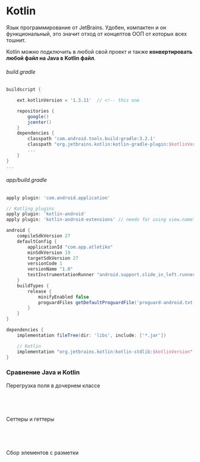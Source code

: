 # Kotlin 

Язык программирование от JetBrains. Удобен, компактен и он функциональный, это значит отход от концептов ООП от которых всех тошнит.
                   
Kotlin можно подключить в любой свой проект и также **конвертировать любой файл на Java в Kotlin файл**.

###### build.gradle
```gradle
buildscript {

    ext.kotlinVersion = '1.3.11'  // <!-- this one 

    repositories {
        google()
        jcenter()
    }
    dependencies {
        classpath 'com.android.tools.build:gradle:3.2.1'
        classpath "org.jetbrains.kotlin:kotlin-gradle-plugin:$kotlinVersion" // <!-- this one 
        ...                
    }
}
...
```

###### app/build.gradle
```gradle
apply plugin: 'com.android.application'

// Kotling plugins
apply plugin: 'kotlin-android'   
apply plugin: 'kotlin-android-extensions' // needs for using view.nameTv = ...,  instead of findViewByid(...)

android {
    compileSdkVersion 27
    defaultConfig {
        applicationId "com.app.atletiko"
        minSdkVersion 19
        targetSdkVersion 27
        versionCode 1
        versionName "1.0"
        testInstrumentationRunner "android.support.slide_in_left.runner.AndroidJUnitRunner"
    }
    buildTypes {
        release {
            minifyEnabled false
            proguardFiles getDefaultProguardFile('proguard-android.txt'), 'proguard-rules.pro'
        }
    }
}

dependencies {
    implementation fileTree(dir: 'libs', include: ['*.jar'])

    // Kotlin 
    implementation "org.jetbrains.kotlin:kotlin-stdlib:$kotlinVersion"
}
```

### Сравнение Java и Kotlin

Перегрузка поля в дочернем классе
```Java 
```
```Kotlin
```
<br>


Сеттеры и геттеры
```Java 
```
```Kotlin
```
<br>


Сбор элементов с разметки
```Java 
```

```Kotlin
```
